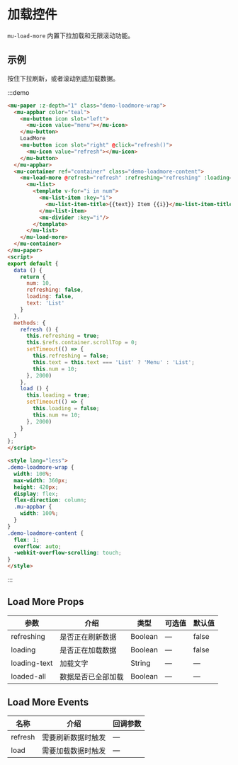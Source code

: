 # 加载控件

`mu-load-more` 内置下拉加载和无限滚动功能。

## 示例

按住下拉刷新，或者滚动到底加载数据。

:::demo
```html
<mu-paper :z-depth="1" class="demo-loadmore-wrap">
  <mu-appbar color="teal">
    <mu-button icon slot="left">
      <mu-icon value="menu"></mu-icon>
    </mu-button>
    LoadMore
    <mu-button icon slot="right" @click="refresh()">
      <mu-icon value="refresh"></mu-icon>
    </mu-button>
  </mu-appbar>
  <mu-container ref="container" class="demo-loadmore-content">
    <mu-load-more @refresh="refresh" :refreshing="refreshing" :loading="loading" @load="load">
      <mu-list>
        <template v-for="i in num">
          <mu-list-item :key="i">
            <mu-list-item-title>{{text}} Item {{i}}</mu-list-item-title>
          </mu-list-item>
          <mu-divider :key="i"/>
        </template>
      </mu-list>
    </mu-load-more>
  </mu-container>
</mu-paper>
<script>
export default {
  data () {
    return {
      num: 10,
      refreshing: false,
      loading: false,
      text: 'List'
    }
  },
  methods: {
    refresh () {
      this.refreshing = true;
      this.$refs.container.scrollTop = 0;
      setTimeout(() => {
        this.refreshing = false;
        this.text = this.text === 'List' ? 'Menu' : 'List';
        this.num = 10;
      }, 2000)
    },
    load () {
      this.loading = true;
      setTimeout(() => {
        this.loading = false;
        this.num += 10;
      }, 2000)
    }
  }
};
</script>

<style lang="less">
.demo-loadmore-wrap {
  width: 100%;
  max-width: 360px;
  height: 420px;
  display: flex;
  flex-direction: column;
  .mu-appbar {
    width: 100%;
  }
}
.demo-loadmore-content {
  flex: 1;
  overflow: auto;
  -webkit-overflow-scrolling: touch;
}
</style>

```
:::

## Load More Props

| 参数 | 介绍 | 类型 | 可选值 | 默认值 |
|------|------|------|------|------|
| refreshing | 是否正在刷新数据 | Boolean | — | false |
| loading | 是否正在加载数据 | Boolean | — | false |
| loading-text | 加载文字 | String | — | — |
| loaded-all | 数据是否已全部加载 | Boolean | — | — |

## Load More Events

| 名称  | 介绍  | 回调参数 |
|-------|------|--------|
| refresh | 需要刷新数据时触发 | — |
| load | 需要加载数据时触发 | — |



<script>
export default {
  data () {
    return {
      num: 10,
      refreshing: false,
      loading: false,
      text: 'List'
    }
  },
  methods: {
    refresh () {
      this.refreshing = true;
      this.$refs.container.scrollTop = 0;
      setTimeout(() => {
        this.refreshing = false;
        this.text = this.text === 'List' ? 'Menu' : 'List';
        this.num = 10;
      }, 2000)
    },
    load () {
      this.loading = true;
      setTimeout(() => {
        this.loading = false;
        this.num += 10;
      }, 2000)
    }
  }
};
</script>

<style lang="less">
.demo-loadmore-wrap {
  width: 100%;
  max-width: 360px;
  height: 420px;
  display: flex;
  flex-direction: column;
  .mu-appbar {
    width: 100%;
  }
  .mu-list {
    margin-bottom: 0 !important;
  }
}
.demo-loadmore-content {
  flex: 1;
  overflow: auto;
  -webkit-overflow-scrolling: touch;
}
</style>
